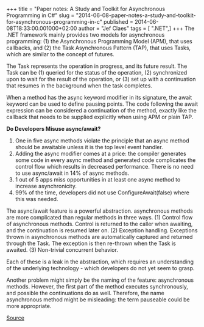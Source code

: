 +++
title = "Paper notes: A Study and Toolkit for Asynchronous Programming in C#"
slug = "2014-06-08-paper-notes-a-study-and-toolkit-for-asynchronous-programming-in-c"
published = 2014-06-08T18:33:00.001000+02:00
author = "Jef Claes"
tags = [ ".NET",]
+++
The .NET framework mainly provides two models for asynchronous
programming: (1) the Asynchronous Programming Model (APM), that uses
callbacks, and (2) the Task Asynchronous Pattern (TAP), that uses Tasks,
which are similar to the concept of futures.  
  
The Task represents the operation in progress, and its future result.
The Task can be (1) queried for the status of the operation, (2)
synchronized upon to wait for the result of the operation, or (3) set up
with a continuation that resumes in the background when the task
completes.  
  
When a method has the async keyword modifier in its signature, the await
keyword can be used to define pausing points. The code following the
await expression can be considered a continuation of the method, exactly
like the callback that needs to be supplied explicitly when using APM or
plain TAP.  
  
**Do Developers Misuse async/await?**  

1.  One in five async methods violate the principle that an async method
    should be awaitable unless it is the top level event handler.
2.  Adding the async modifier comes at a price: the compiler generates
    some code in every async method and generated code complicates the
    control flow which results in decreased performance. There is no
    need to use async/await in 14% of async methods.
3.  1 out of 5 apps miss opportunities in at least one async method to
    increase asynchronicity.
4.  99% of the time, developers did not use ConfigureAwait(false) where
    this was needed.

The async/await feature is a powerful abstraction. asynchronous methods
are more complicated than regular methods in three ways. (1) Control
flow of asynchronous methods. Control is returned to the caller when
awaiting, and the continuation is resumed later on. (2) Exception
handling. Exceptions thrown in asynchronous methods are automatically
captured and returned through the Task. The exception is then re-thrown
when the Task is awaited. (3) Non-trivial concurrent behavior.  
  
Each of these is a leak in the abstraction, which requires an
understanding of the underlying technology - which developers do not yet
seem to grasp.  
  
Another problem might simply be the naming of the feature: asynchronous
methods. However, the first part of the method executes synchronously,
and possible the continuations do as well. Therefore, the name
asynchronous method might be misleading: the term pauseable could be
more appropriate.  
  
[Source](http://swerl.tudelft.nl/twiki/pub/Main/TechnicalReports/TUD-SERG-2013-016.pdf)
